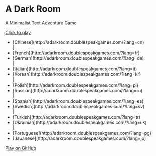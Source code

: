 A Dark Room
===========

A Minimalist Text Adventure Game

[Click to play](http://adarkroom.doublespeakgames.com/)

  <ul>
  <li>[Chinese](http://adarkroom.doublespeakgames.com/?lang=cn)</li> |
  <li>[French](http://adarkroom.doublespeakgames.com/?lang=fr)</li> 
  <li>[German](http://adarkroom.doublespeakgames.com/?lang=de)</li> |
  <li>[Italian](http://adarkroom.doublespeakgames.com/?lang=it)</li> 
  <li>[Korean](http://adarkroom.doublespeakgames.com/?lang=kr)</li> |
  <li>[Polish](http://adarkroom.doublespeakgames.com/?lang=pl)</li> 
  <li>[Russian](http://adarkroom.doublespeakgames.com/?lang=ru)</li> |
  <li>[Spanish](http://adarkroom.doublespeakgames.com/?lang=es)</li> 
  <li>[Swedish](http://adarkroom.doublespeakgames.com/?lang=sv)</li> |
  <li>[Turkish](http://adarkroom.doublespeakgames.com/?lang=tr)</li> 
  <li>[Ukrainian](http://adarkroom.doublespeakgames.com/?lang=uk)</li> |
  <li>[Portuguese](http://adarkroom.doublespeakgames.com/?lang=pg)</li> 
  <li>[Japanese](http://adarkroom.doublespeakgames.com/?lang=jp)</li> 
  </ul>


[Play on GitHub](http://continuities.github.io/adarkroom)
